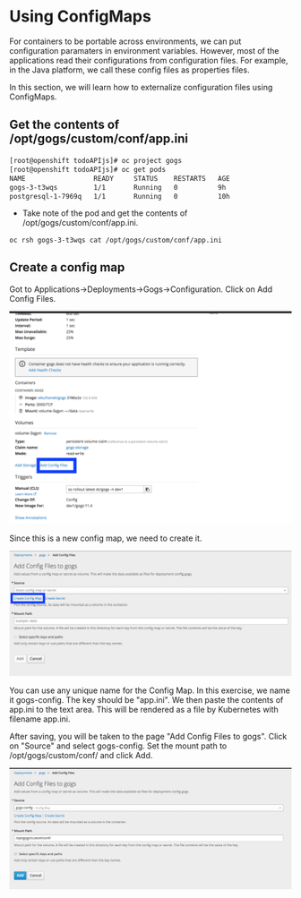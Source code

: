 # Using ConfigMaps 

For containers to be portable across environments, we can put configuration paramaters in environment variables. However, most of the applications read their configurations from configuration files. For example, in the Java platform, we call these config files as properties files. 

In this section, we will learn how to externalize configuration files using ConfigMaps.

## Get the contents of /opt/gogs/custom/conf/app.ini
```
[root@openshift todoAPIjs]# oc project gogs
[root@openshift todoAPIjs]# oc get pods
NAME                 READY     STATUS    RESTARTS   AGE
gogs-3-t3wqs         1/1       Running   0          9h
postgresql-1-7969q   1/1       Running   0          10h
```
- Take note of the pod and get the contents of /opt/gogs/custom/conf/app.ini.

```
oc rsh gogs-3-t3wqs cat /opt/gogs/custom/conf/app.ini
```
## Create a config map 

Got to Applications->Deployments->Gogs->Configuration. Click on Add Config Files.

![Add Config Files](images/add_config_files.png)

Since this is a new config map, we need to create it.

![Create Config Map](images/create_config_map.png)

You can use any unique name for the Config Map. In this exercise, we name it gogs-config. The key should be "app.ini".  We then paste the contents of app.ini to the text area. This will be rendered as a file by Kubernetes with filename app.ini.

After saving, you will be taken to the page "Add Config Files to gogs". Click on "Source" and select gogs-config. Set the mount path to /opt/gogs/custom/conf/ and click Add.

![Add Config Files 2](images/add_config_files2.png)


